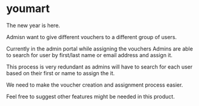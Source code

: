 # youmart



The new year is here. 

Admisn want to give different vouchers to a different group of users. 

Currently in the admin portal while assigning the vouchers Admins are able to search for user by first/last name or email address and assign it. 

This process is very redundant as admins will have to search for each user based on their first or name to assign the it. 

We need to make the voucher creation and assignment process easier.

Feel free to suggest other features might be needed in this product.
